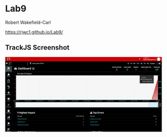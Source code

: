 # Lab9
Robert Wakefield-Carl

https://rjwc1.github.io/Lab9/

## TrackJS Screenshot
![TrackJS Screenshot](trackjs.png)
